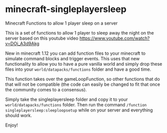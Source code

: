 # minecraft-singleplayersleep
Minecraft Functions to allow 1 player sleep on a server

This is a set of functions to allow 1 player to sleep away the night on the server based on this youtube video https://www.youtube.com/watch?v=DOj_A3d9Akg

New in minecraft 1.12 you can add function files to your minecraft to simulate command blocks and trigger events.   This uses that new functionality to allow you to have a pure vanilla world and simply drop these files into your `world/datapacks/functions` folder and have a good time.

This function takes over the gameLoopFunction, so other functions that do that will not be compatible (the code can easily be changed to fit that once the community comes to a consensus).

Simply take the singleplayersleep folder and copy it to your `world/datapacks/functions` folder.  Then run the command `/function singleplayersleep:sleeploopsetup` while on your server and everything should work.

Enjoy!
